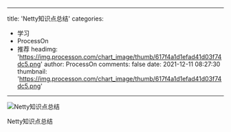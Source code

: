 
---
title: 'Netty知识点总结'
categories: 
 - 学习
 - ProcessOn
 - 推荐
headimg: 'https://img.processon.com/chart_image/thumb/617f4a1d1efad41d03f74dc5.png'
author: ProcessOn
comments: false
date: 2021-12-11 08:27:30
thumbnail: 'https://img.processon.com/chart_image/thumb/617f4a1d1efad41d03f74dc5.png'
---

<div>   
<img class="thumb" alt="Netty知识点总结" src="https://img.processon.com/chart_image/thumb/617f4a1d1efad41d03f74dc5.png" referrerpolicy="no-referrer">
<p>Netty知识点总结</p>  
</div>
            